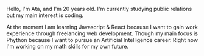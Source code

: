 Hello, I'm Ata, and I'm 20 years old. I'm currently studying public relations but my main interest is coding.

At the moment I am learning Javascript & React because I want to gain work experience through freelancing web development. Though my main focus is Phython because I want to pursue an Artificial Intelligence career. Right now I'm working on my math skills for my own future.

